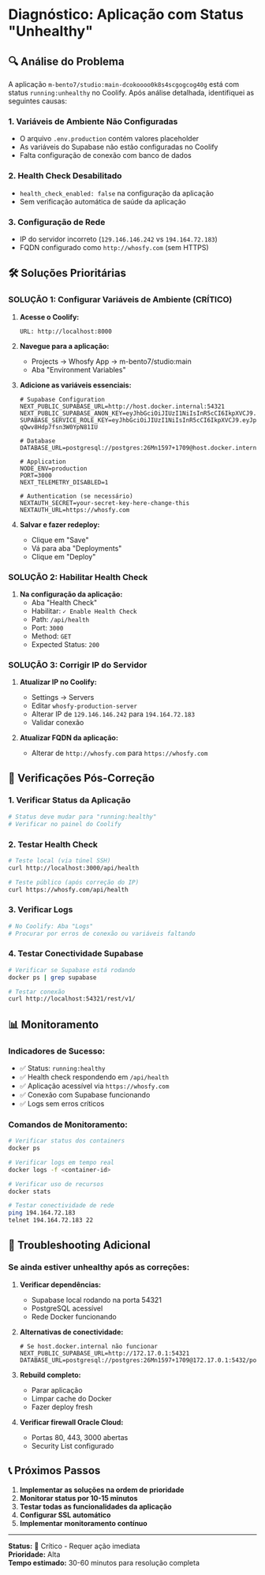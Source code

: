 # Diagnóstico: Aplicação com Status "Unhealthy"

## 🔍 Análise do Problema

A aplicação `m-bento7/studio:main-dcokoooo0k8s4scgogcog40g` está com status `running:unhealthy` no Coolify. Após análise detalhada, identifiquei as seguintes causas:

### 1. **Variáveis de Ambiente Não Configuradas**
- O arquivo `.env.production` contém valores placeholder
- As variáveis do Supabase não estão configuradas no Coolify
- Falta configuração de conexão com banco de dados

### 2. **Health Check Desabilitado**
- `health_check_enabled: false` na configuração da aplicação
- Sem verificação automática de saúde da aplicação

### 3. **Configuração de Rede**
- IP do servidor incorreto (`129.146.146.242` vs `194.164.72.183`)
- FQDN configurado como `http://whosfy.com` (sem HTTPS)

## 🛠️ Soluções Prioritárias

### **SOLUÇÃO 1: Configurar Variáveis de Ambiente (CRÍTICO)**

1. **Acesse o Coolify:**
   ```
   URL: http://localhost:8000
   ```

2. **Navegue para a aplicação:**
   - Projects → Whosfy App → m-bento7/studio:main
   - Aba "Environment Variables"

3. **Adicione as variáveis essenciais:**

   ```env
   # Supabase Configuration
   NEXT_PUBLIC_SUPABASE_URL=http://host.docker.internal:54321
   NEXT_PUBLIC_SUPABASE_ANON_KEY=eyJhbGciOiJIUzI1NiIsInR5cCI6IkpXVCJ9.eyJpc3MiOiJzdXBhYmFzZS1kZW1vIiwicm9sZSI6ImFub24iLCJleHAiOjE5ODM4MTI5OTZ9.CRXP1A7WOeoJeXxjNni43kdQwgnWNReilDMblYTn_I0
   SUPABASE_SERVICE_ROLE_KEY=eyJhbGciOiJIUzI1NiIsInR5cCI6IkpXVCJ9.eyJpc3MiOiJzdXBhYmFzZS1kZW1vIiwicm9sZSI6InNlcnZpY2Vfcm9sZSIsImV4cCI6MTk4MzgxMjk5Nn0.EGIM96RAZx35lJzdJsyH-qQwv8Hdp7fsn3W0YpN81IU
   
   # Database
   DATABASE_URL=postgresql://postgres:26Mn1597+1709@host.docker.internal:5432/postgres
   
   # Application
   NODE_ENV=production
   PORT=3000
   NEXT_TELEMETRY_DISABLED=1
   
   # Authentication (se necessário)
   NEXTAUTH_SECRET=your-secret-key-here-change-this
   NEXTAUTH_URL=https://whosfy.com
   ```

4. **Salvar e fazer redeploy:**
   - Clique em "Save"
   - Vá para aba "Deployments"
   - Clique em "Deploy"

### **SOLUÇÃO 2: Habilitar Health Check**

1. **Na configuração da aplicação:**
   - Aba "Health Check"
   - Habilitar: `✓ Enable Health Check`
   - Path: `/api/health`
   - Port: `3000`
   - Method: `GET`
   - Expected Status: `200`

### **SOLUÇÃO 3: Corrigir IP do Servidor**

1. **Atualizar IP no Coolify:**
   - Settings → Servers
   - Editar `whosfy-production-server`
   - Alterar IP de `129.146.146.242` para `194.164.72.183`
   - Validar conexão

2. **Atualizar FQDN da aplicação:**
   - Alterar de `http://whosfy.com` para `https://whosfy.com`

## 🔧 Verificações Pós-Correção

### 1. **Verificar Status da Aplicação**
```bash
# Status deve mudar para "running:healthy"
# Verificar no painel do Coolify
```

### 2. **Testar Health Check**
```bash
# Teste local (via túnel SSH)
curl http://localhost:3000/api/health

# Teste público (após correção do IP)
curl https://whosfy.com/api/health
```

### 3. **Verificar Logs**
```bash
# No Coolify: Aba "Logs"
# Procurar por erros de conexão ou variáveis faltando
```

### 4. **Testar Conectividade Supabase**
```bash
# Verificar se Supabase está rodando
docker ps | grep supabase

# Testar conexão
curl http://localhost:54321/rest/v1/
```

## 📊 Monitoramento

### **Indicadores de Sucesso:**
- ✅ Status: `running:healthy`
- ✅ Health check respondendo em `/api/health`
- ✅ Aplicação acessível via `https://whosfy.com`
- ✅ Conexão com Supabase funcionando
- ✅ Logs sem erros críticos

### **Comandos de Monitoramento:**
```bash
# Verificar status dos containers
docker ps

# Verificar logs em tempo real
docker logs -f <container-id>

# Verificar uso de recursos
docker stats

# Testar conectividade de rede
ping 194.164.72.183
telnet 194.164.72.183 22
```

## 🚨 Troubleshooting Adicional

### **Se ainda estiver unhealthy após as correções:**

1. **Verificar dependências:**
   - Supabase local rodando na porta 54321
   - PostgreSQL acessível
   - Rede Docker funcionando

2. **Alternativas de conectividade:**
   ```env
   # Se host.docker.internal não funcionar
   NEXT_PUBLIC_SUPABASE_URL=http://172.17.0.1:54321
   DATABASE_URL=postgresql://postgres:26Mn1597+1709@172.17.0.1:5432/postgres
   ```

3. **Rebuild completo:**
   - Parar aplicação
   - Limpar cache do Docker
   - Fazer deploy fresh

4. **Verificar firewall Oracle Cloud:**
   - Portas 80, 443, 3000 abertas
   - Security List configurado

## 📞 Próximos Passos

1. **Implementar as soluções na ordem de prioridade**
2. **Monitorar status por 10-15 minutos**
3. **Testar todas as funcionalidades da aplicação**
4. **Configurar SSL automático**
5. **Implementar monitoramento contínuo**

---

**Status:** 🔴 Crítico - Requer ação imediata  
**Prioridade:** Alta  
**Tempo estimado:** 30-60 minutos para resolução completa